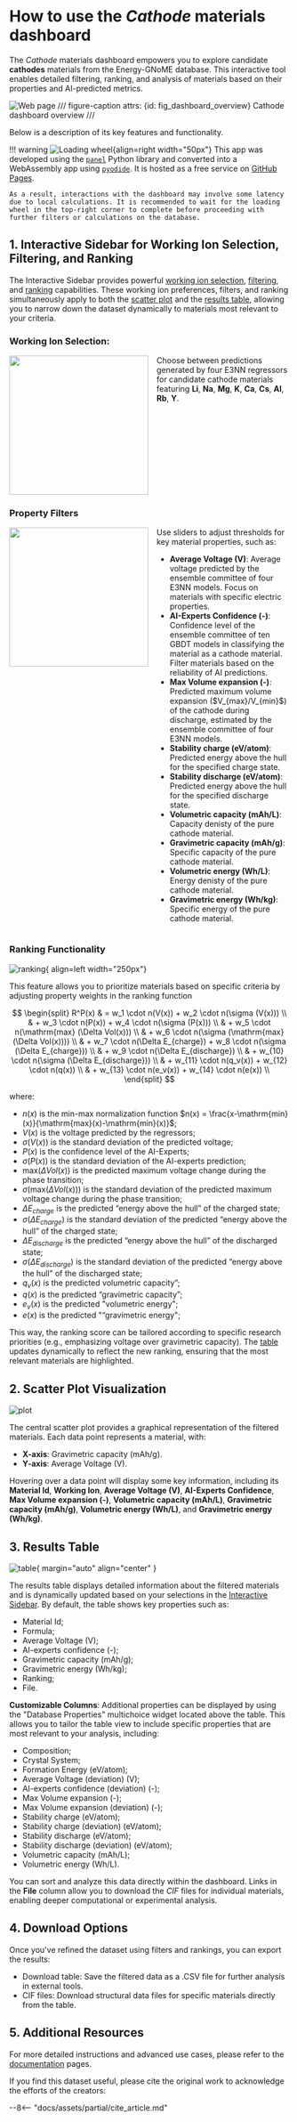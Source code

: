 # How to use the *Cathode* materials dashboard

The *Cathode* materials dashboard empowers you to explore candidate **cathodes** materials from the Energy-GNoME database. This interactive tool enables detailed filtering, ranking, and analysis of materials based on their properties and AI-predicted metrics.

![Web page](../../assets/img/cathodes/webpage.jpeg)
/// figure-caption
    attrs: {id: fig_dashboard_overview}
Cathode dashboard overview
///

Below is a description of its key features and functionality.

!!! warning
    ![Loading wheel](../../assets/img/etc/loading_wheel.gif){align=right width="50px"}
    This app was developed using the [`panel`](https://panel.holoviz.org) Python library and converted into a WebAssembly app using [`pyodide`](https://pyodide.org). It is hosted as a free service on [GitHub Pages](https://pages.github.com).

    As a result, interactions with the dashboard may involve some latency due to local calculations. It is recommended to wait for the loading wheel in the top-right corner to complete before proceeding with further filters or calculations on the database.


## 1. Interactive Sidebar for Working Ion Selection, Filtering, and Ranking

The Interactive Sidebar provides powerful [working ion selection](#working-ion-selection), [filtering](#property-filters), and [ranking](#ranking-functionality) capabilities. These working ion preferences, filters, and ranking simultaneously apply to both the [scatter plot](#2-scatter-plot-visualization) and the [results table](#3-results-table), allowing you to narrow down the dataset dynamically to materials most relevant to your criteria.

### Working Ion Selection:
<div style="display: flex; align-items: start;">
    <img src="../../../assets/img/cathodes/selector.gif" width="250px" style="margin-right: 15px; object-fit: contain;"/>
    <div>
        Choose between predictions generated by four E3NN regressors for candidate cathode materials featuring <strong>Li</strong>, <strong>Na</strong>, <strong>Mg</strong>, <strong>K</strong>, <strong>Ca</strong>, <strong>Cs</strong>, <strong>Al</strong>, <strong>Rb</strong>, <strong>Y</strong>.
    </div>
</div>

### Property Filters
<div style="display: flex; align-items: start;">
    <img src="../../../assets/img/cathodes/properties.gif" width="250px" style="margin-right: 15px; object-fit: contain;"/>
    <div>
        Use sliders to adjust thresholds for key material properties, such as:
        <ul>
            <li><strong>Average Voltage (V)</strong>: Average voltage predicted by the ensemble committee of four E3NN models. Focus on materials with specific electric properties.</li>
            <li><strong>AI-Experts Confidence (-)</strong>: Confidence level of the ensemble committee of ten GBDT models in classifying the material as a cathode material. Filter materials based on the reliability of AI predictions.</li>
            <li><strong>Max Volume expansion (-)</strong>: Predicted maximum volume expansion ($V_{max}/V_{min}$) of the cathode during discharge, estimated by the ensemble committee of four E3NN models.</li>
            <li><strong>Stability charge (eV/atom)</strong>: Predicted energy above the hull for the specified charge state.</li>
            <li><strong>Stability discharge (eV/atom)</strong>: Predicted energy above the hull for the specified discharge state.</li>
            <li><strong>Volumetric capacity (mAh/L)</strong>: Capacity denisty of the pure cathode material.</li>
            <li><strong>Gravimetric capacity (mAh/g)</strong>: Specific capacity of the pure cathode material.</li>
            <li><strong>Volumetric energy (Wh/L)</strong>: Energy denisty of the pure cathode material.</li>
            <li><strong>Gravimetric energy (Wh/kg)</strong>: Specific energy of the pure cathode material.</li>
        </ul>
    </div>
</div>

### Ranking Functionality

![ranking](../../assets/img/cathodes/ranking.gif){ align=left width="250px"}

This feature allows you to prioritize materials based on specific criteria by adjusting property weights in the ranking function

$$
\begin{split}
R^P(x) & = w_1 \cdot n(V(x)) + w_2 \cdot n(\sigma (V(x))) \\
& + w_3 \cdot n(P(x)) + w_4 \cdot n(\sigma (P(x))) \\
& + w_5 \cdot n(\mathrm{max} (\Delta Vol(x))) \\
& + w_6 \cdot n(\sigma (\mathrm{max} (\Delta Vol(x)))) \\
& + w_7 \cdot n(\Delta E_{charge}) + w_8 \cdot n(\sigma (\Delta E_{charge})) \\
& + w_9 \cdot n(\Delta E_{discharge}) \\
& + w_{10} \cdot n(\sigma (\Delta E_{discharge})) \\
& + w_{11} \cdot n(q_v(x)) + w_{12} \cdot n(q(x)) \\
& + w_{13} \cdot n(e_v(x)) + w_{14} \cdot n(e(x)) \\
\end{split}
$$

where:

* $n(x)$ is the min-max normalization function $n(x) = \frac{x-\mathrm{min}(x)}{\mathrm{max}(x)-\mathrm{min}(x)}$;
* $V(x)$ is the voltage predicted by the regressors;
* $\sigma (V(x))$ is the standard deviation of the predicted voltage;
* $P(x)$ is the confidence level of the AI-Experts;
* $\sigma (P(x))$ is the standard deviation of the AI-experts prediction;
* $\mathrm{max} (\Delta Vol(x))$ is the predicted maximum voltage change during the phase transition;
* $\sigma (\mathrm{max} (\Delta Vol(x)))$ is the standard deviation of the predicted maximum voltage change during the phase transition;
* $\Delta E_{charge}$ is the predicted “energy above the hull” of the charged state;
* $\sigma (\Delta E_{charge})$ is the standard deviation of the predicted “energy above the hull” of the charged state;
* $\Delta E_{discharge}$ is the predicted “energy above the hull” of the discharged state;
* $\sigma (\Delta E_{discharge})$ is the standard deviation of the predicted “energy above the hull” of the discharged state;
* $q_v(x)$ is the predicted volumetric capacity”;
* $q(x)$ is the predicted “gravimetric capacity”;
* $e_v(x)$ is the predicted "volumetric energy";
* $e(x)$ is the predicted "“gravimetric energy";


This way, the ranking score can be tailored according to specific research priorities (e.g., emphasizing voltage over gravimetric capacity).
The [table](#3-results-table) updates dynamically to reflect the new ranking, ensuring that the most relevant materials are highlighted.

## 2. Scatter Plot Visualization

![plot](../../assets/img/cathodes/plot.gif)

The central scatter plot provides a graphical representation of the filtered materials.
Each data point represents a material, with:

* **X-axis**: Gravimetric capacity (mAh/g).
* **Y-axis**: Average Voltage (V).

Hovering over a data point will display some key information, including its **Material Id**, **Working Ion**, **Average Voltage (V)**, **AI-Experts Confidence**, **Max Volume expansion (-)**, **Volumetric capacity (mAh/L)**, **Gravimetric capacity (mAh/g)**, **Volumetric energy (Wh/L)**, and **Gravimetric energy (Wh/kg)**.

## 3. Results Table

![table](../../assets/img/cathodes/table.gif){ margin="auto" align="center" }

The results table displays detailed information about the filtered materials and is dynamically updated based on your selections in the [Interactive Sidebar](#1-interactive-sidebar-for-working-ion-selection-filtering-and-ranking).
By default, the table shows key properties such as:

* Material Id;
* Formula;
* Average Voltage (V);
* AI-experts confidence (-);
* Gravimetric capacity (mAh/g);
* Gravimetric energy (Wh/kg);
* Ranking;
* File.

**Customizable Columns**: Additional properties can be displayed by using the "Database Properties" multichoice widget located above the table. This allows you to tailor the table view to include specific properties that are most relevant to your analysis, including:

* Composition;
* Crystal System;
* Formation Energy (eV/atom);
* Average Voltage (deviation) (V);
* AI-experts confidence (deviation) (-);
* Max Volume expansion (-);
* Max Volume expansion (deviation) (-);
* Stability charge (eV/atom);
* Stability charge (deviation) (eV/atom);
* Stability discharge (eV/atom);
* Stability discharge (deviation) (eV/atom);
* Volumetric capacity (mAh/L);
* Volumetric energy (Wh/L).

You can sort and analyze this data directly within the dashboard.
Links in the **File** column allow you to download the *CIF* files for individual materials, enabling deeper computational or experimental analysis.

## 4. Download Options

Once you've refined the dataset using filters and rankings, you can export the results:

* Download table: Save the filtered data as a .CSV file for further analysis in external tools.
* CIF files: Download structural data files for specific materials directly from the table.

## 5. Additional Resources

For more detailed instructions and advanced use cases, please refer to the [documentation](../../docs/index.md) pages.

If you find this dataset useful, please cite the original work to acknowledge the efforts of the creators:


--8<-- "docs/assets/partial/cite_article.md"
